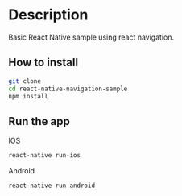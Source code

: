 # Description
Basic React Native sample using react navigation.

## How to install
```bash
git clone 
cd react-native-navigation-sample
npm install
```

## Run the app
IOS
```bash
react-native run-ios
```
Android
```bash
react-native run-android
```
